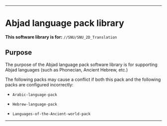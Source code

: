 
***

# Abjad language pack library

**This software library is for:** `//SNU/SNU_2D_Translation`

## Purpose

The purpose of the Abjad language pack software library is for supporting Abjad languages (such as Phonecian, Ancient Hebrew, etc.)

The following packs may cause a conflict if both this pack and the following packs are configured incorrectly:

* `Arabic-language-pack`

* `Hebrew-language-pack`

* `Languages-of-the-Ancient-world-pack`

***
